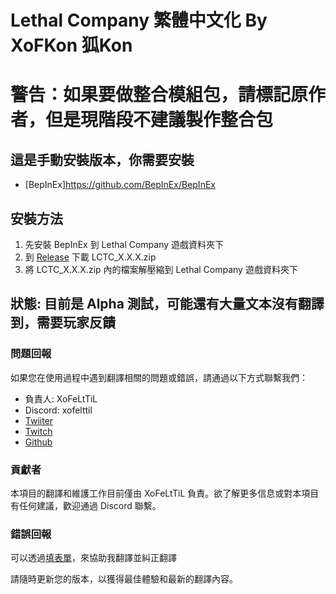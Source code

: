# Lethal Company 繁體中文化 By XoFKon 狐Kon

# 警告：如果要做整合模組包，請標記原作者，但是現階段不建議製作整合包

## 這是手動安裝版本，你需要安裝
- [BepInEx]https://github.com/BepInEx/BepInEx

## 安裝方法
1. 先安裝 BepInEx 到 Lethal Company 遊戲資料夾下
2. 到 [Release](https://github.com/XoF-eLtTiL/Lethal_Company_Traditional_Chinese_Localization/releases/latest) 下載 LCTC_X.X.X.zip
3. 將 LCTC_X.X.X.zip 內的檔案解壓縮到 Lethal Company 遊戲資料夾下



## 狀態: 目前是 Alpha 測試，可能還有大量文本沒有翻譯到，需要玩家反饋

### 問題回報
如果您在使用過程中遇到翻譯相關的問題或錯誤，請通過以下方式聯繫我們：
- 負責人: XoFeLtTiL
- Discord: xofelttil
- [Twiiter](https://twitter.com/XoF_eLtTiL)
- [Twitch](https://www.twitch.tv/xofkon)
- [Github](https://github.com/XoF-eLtTiL)

### 貢獻者
本項目的翻譯和維護工作目前僅由 XoFeLtTiL 負責。欲了解更多信息或對本項目有任何建議，歡迎通過 Discord 聯繫。

### 錯誤回報
可以透過[填表單](https://docs.google.com/forms/d/e/1FAIpQLScSK-KYCY60u2rfJnsGh68rE7QvVuDsz5H1Qxt4bIMs2x5BGg/viewform?usp=sf_link)，來協助我翻譯並糾正翻譯

請隨時更新您的版本，以獲得最佳體驗和最新的翻譯內容。
